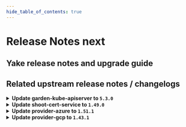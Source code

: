 ```yaml
---
hide_table_of_contents: true
---
```


# Release Notes next

## Yake release notes and upgrade guide

## Related upstream release notes / changelogs


<details>
<summary><b>Update garden-kube-apiserver to <code>5.3.0</code></b></summary>

**Full Changelog**: https://github.com/gardener-community/garden-kube-apiserver/compare/v5.2.0...v5.3.0

</details>

<details>
<summary><b>Update shoot-cert-service to <code>1.49.0</code></b></summary>

# [gardener/gardener-extension-shoot-cert-service]

## 🐛 Bug Fixes

- `[OPERATOR]` Fixes the cert controller manager's observability configuration. by @rickardsjp [#356]
## 🏃 Others

- `[OPERATOR]` Support for using a `CA` issuer as default issuer. by @MartinWeindel [#337]
- `[OPERATOR]` `extension-shoot-cert-service` no longer supports Shoots with Кubernetes version <= 1.26. by @RadaBDimitrova [#309]
# [gardener/cert-management]

## ✨ New Features

- `[OPERATOR]` Introduce multi-arch build for `linux/arm64` images. by @marc1404 [gardener/cert-management#405]

## Helm Charts
- shoot-cert-service: `europe-docker.pkg.dev/gardener-project/releases/charts/gardener/extensions/shoot-cert-service:v1.49.0`
## Docker Images
- gardener-extension-shoot-cert-service: `europe-docker.pkg.dev/gardener-project/releases/gardener/extensions/shoot-cert-service:v1.49.0`


</details>

<details>
<summary><b>Update provider-azure to <code>1.51.1</code></b></summary>

# [gardener/gardener-extension-provider-azure]

## 🐛 Bug Fixes

- `[OPERATOR]` The admission webhook is now allowed to GET workload identities. by @dimityrmirchev [#1121]

## Helm Charts
- admission-azure-application: `europe-docker.pkg.dev/gardener-project/releases/charts/gardener/extensions/admission-azure-application:v1.51.1`
- admission-azure-runtime: `europe-docker.pkg.dev/gardener-project/releases/charts/gardener/extensions/admission-azure-runtime:v1.51.1`
- provider-azure: `europe-docker.pkg.dev/gardener-project/releases/charts/gardener/extensions/provider-azure:v1.51.1`
## Docker Images
- gardener-extension-admission-azure: `europe-docker.pkg.dev/gardener-project/releases/gardener/extensions/admission-azure:v1.51.1`
- gardener-extension-provider-azure: `europe-docker.pkg.dev/gardener-project/releases/gardener/extensions/provider-azure:v1.51.1`


</details>

<details>
<summary><b>Update provider-gcp to <code>1.43.1</code></b></summary>

# [gardener/gardener-extension-provider-gcp]

## 🐛 Bug Fixes

- `[OPERATOR]` The admission webhook is now allowed to GET workload identities. by @dimityrmirchev [#1013]

## Helm Charts
- admission-gcp-application: `europe-docker.pkg.dev/gardener-project/releases/charts/gardener/extensions/admission-gcp-application:v1.43.1`
- admission-gcp-runtime: `europe-docker.pkg.dev/gardener-project/releases/charts/gardener/extensions/admission-gcp-runtime:v1.43.1`
- provider-gcp: `europe-docker.pkg.dev/gardener-project/releases/charts/gardener/extensions/provider-gcp:v1.43.1`
## Docker Images
- gardener-extension-admission-gcp: `europe-docker.pkg.dev/gardener-project/releases/gardener/extensions/admission-gcp:v1.43.1`
- gardener-extension-provider-gcp: `europe-docker.pkg.dev/gardener-project/releases/gardener/extensions/provider-gcp:v1.43.1`


</details>
